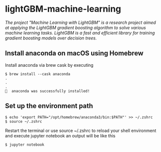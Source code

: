 # lightGBM-machine-learning
_The project "Machine Learning with LightGBM" is a research project aimed at applying the LightGBM gradient boosting algorithm to solve various machine learning tasks. LightGBM is a fast and efficient library for training gradient boosting models over decision trees._

## Install anaconda on macOS using Homebrew
Install anaconda via brew cask by executing
```shell
$ brew install --cask anaconda
.
.
.
🍺  anaconda was successfully installed!
```

## Set up the environment path
```shell
$ echo 'export PATH="/opt/homebrew/anaconda3/bin:$PATH"' >> ~/.zshrc
$ source ~/.zshrc
```

Restart the terminal or use source ~/.zshrc to reload your shell environment and execute jupyter notebook an output will be like this
```shell
$ jupyter notebook
```

